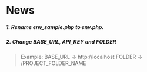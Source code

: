 # News

##### 1. Rename env_sample.php to env.php.

##### 2. Change BASE_URL, API_KEY and FOLDER

> Example: BASE_URL -> http://localhost
> FOLDER -> /PROJECT_FOLDER_NAME
